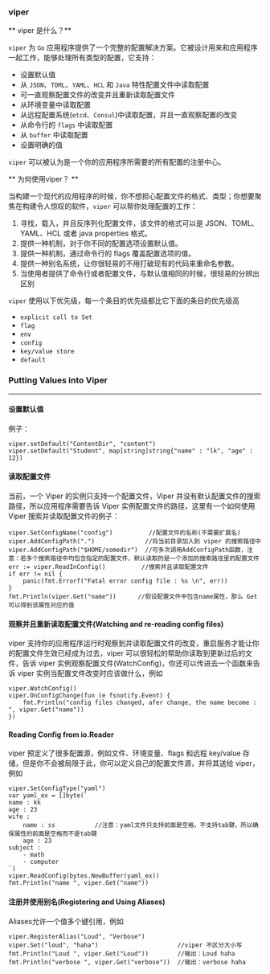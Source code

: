 ### viper

** viper 是什么？**

`viper` 为 `Go` 应用程序提供了一个完整的配置解决方案。它被设计用来和应用程序一起工作，能够处理所有类型的配置，它支持：

* 设置默认值
* 从 `JSON`、`TOML`、`YAML`、`HCL` 和 `Java` 特性配置文件中读取配置
* 可一直观察配置文件的改变并且重新读取配置文件
* 从环境变量中读取配置
* 从远程配置系统\(`etcd`、`Consul`\)中读取配置，并且一直观察配置的改变
* 从命令行的 `flags` 中读取配置
* 从 `buffer` 中读取配置
* 设置明确的值

`viper` 可以被认为是一个你的应用程序所需要的所有配置的注册中心。

** 为何使用viper？ **

当构建一个现代的应用程序的时候，你不想担心配置文件的格式、类型；你想要聚焦在构建令人惊叹的软件，`viper` 可以帮你处理配置的工作：

1. 寻找，载入，并且反序列化配置文件，该文件的格式可以是 JSON、TOML、YAML、HCL 或者 java properties 格式。
2. 提供一种机制，对于你不同的配置选项设置默认值。
3. 提供一种机制，通过命令行的 flags 覆盖配置选项的值。
4. 提供一种别名系统，让你很轻易的不用打破现有的代码来重命名参数。
5. 当使用者提供了命令行或者配置文件，与默认值相同的时候，很轻易的分辨出区别

`viper` 使用以下优先级，每一个条目的优先级都比它下面的条目的优先级高

- `explicit call to Set`
- `flag`
- `env`
- `config`
- `key/value store`
- `default`

### Putting Values into Viper
------------------------------
#### 设置默认值
例子：

```
viper.setDefault("ContentDir", "content")
viper.setDefault("Student", map[string]string{"name" : "lk", "age" : 12})
```

#### 读取配置文件

当前，一个 Viper 的实例只支持一个配置文件，Viper 并没有默认配置文件的搜索路径，所以应用程序需要告诉 Viper 实例配置文件的路径，这里有一个如何使用 Viper 搜索并读取配置文件的例子：
```
viper.SetConfigName("config")          //配置文件的名称(不需要扩展名)
viper.AddConfigPath(".")              //将当前目录加入到 viper 的搜索路径中
viper.AddConfigPath("$HOME/somedir")  //可多次调用AddConfigPath函数，注意：若多个搜索路径中均包含指定的配置文件，默认读取的是一个添加的搜索路径里的配置文件
err := viper.ReadInConfig()          //搜索并且读取配置文件
if err != nil {
    panic(fmt.Errorf("Fatal error config file : %s \n", err))
}
fmt.Println(viper.Get("name"))      //假设配置文件中包含name属性，那么 Get 可以得到该属性对应的值
```

#### 观察并且重新读取配置文件(Watching and re-reading config files)

viper 支持你的应用程序运行时观察到并读取配置文件的改变，重启服务才能让你的配置文件生效已经成为过去，viper 可以很轻松的帮助你读取到更新过后的文件，告诉 viper 实例观察配置文件(WatchConfig)，你还可以传进去一个函数来告诉 viper 实例当配置文件改变时应该做什么，例如
```
viper.WatchConfig()
viper.OnConfigChange(fun (e fsnotify.Event) {
    fmt.Println("config files changed, afer change, the name become : ", viper.Get("name"))
})
```

#### Reading Config from io.Reader

viper 预定义了很多配置源，例如文件、环境变量、flags 和远程 key/value 存储，但是你不会被局限于此，你可以定义自己的配置文件源，并将其送给 viper， 例如
```
viper.SetConfigType("yaml")
var yaml_ex = []byte(`
name : kk
age : 23
wife :
    name : ss           //注意：yaml文件只支持前面是空格，不支持tab键，所以确保属性的前面是空格而不是tab键
    age : 23
subject :
    - math
    - computer
`)
viper.ReadConfig(bytes.NewBuffer(yaml_ex))
fmt.Println("name ", viper.Get("name"))
```

#### 注册并使用别名(Registering and Using Aliases)
Aliases允许一个值多个键引用，例如
```
viper.RegisterAlias("Loud", "Verbose")
viper.Set("loud", "haha")                      //viper 不区分大小写
fmt.Println("Loud ", viper.Get("Loud"))        //输出：Loud haha
fmt.Println("verbose ", viper.Get("verbose"))  //输出：verbose haha
```

#### 